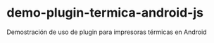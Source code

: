 # demo-plugin-termica-android-js
 Demostración de uso de plugin para impresoras térmicas en Android
